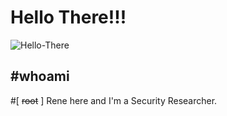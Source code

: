 # Hello There!!! 

![Hello-There](https://tenor.com/en-GB/view/obi-wan-kenobi-hello-there-star-wars-star-wars-hello-jedi-master-gif-26023650.gif)


## **#whoami**

#[ ~~root~~ ] Rene here and I'm a Security Researcher.

<!--
**reneanto/reneanto** is a ✨ _special_ ✨ repository because its `README.md` (this file) appears on your GitHub profile.

Here are some ideas to get you started:

- 🔭 I’m currently working on ...
- 🌱 I’m currently learning ...
- 👯 I’m looking to collaborate on ...
- 🤔 I’m looking for help with ...
- 💬 Ask me about ...
- 📫 How to reach me: ...
- 😄 Pronouns: ...
- ⚡ Fun fact: ...
-->
